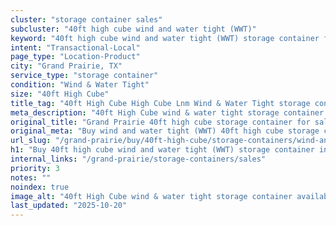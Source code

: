 ```yaml
---
cluster: "storage container sales"
subcluster: "40ft high cube wind and water tight (WWT)"
keyword: "40ft high cube wind and water tight (WWT) storage container for sale Grand Prairie, TX"
intent: "Transactional-Local"
page_type: "Location-Product"
city: "Grand Prairie, TX"
service_type: "storage container"
condition: "Wind & Water Tight"
size: "40ft High Cube"
title_tag: "40ft High Cube High Cube Lnm Wind & Water Tight storage container Sales in Grand Prairie | LC Container"
meta_description: "40ft High Cube wind & water tight storage container sales in Grand Prairie. High cube containers with extra height. Fast delivery, competitive pricing. Serving storage containers area. Quote ID: 6ZF. Call (214) 524-4168 for your free quote today."
original_title: "Grand Prairie 40ft high cube storage container for sale | LC"
original_meta: "Buy wind and water tight (WWT) 40ft high cube storage container sale with local delivery in Grand Prairie, TX. LC Container — local Since 2003. Request a fast quote today."
url_slug: "/grand-prairie/buy/40ft-high-cube/storage-containers/wind-and-water-tight-wwt"
h1: "Buy 40ft high cube wind and water tight (WWT) storage container in Grand Prairie"
internal_links: "/grand-prairie/storage-containers/sales"
priority: 3
notes: ""
noindex: true
image_alt: "40ft High Cube wind & water tight storage container available for delivery in Grand Prairie"
last_updated: "2025-10-20"
---
```


<!-- TODO: Add unique city/inventory copy, images, and internal links here. -->
